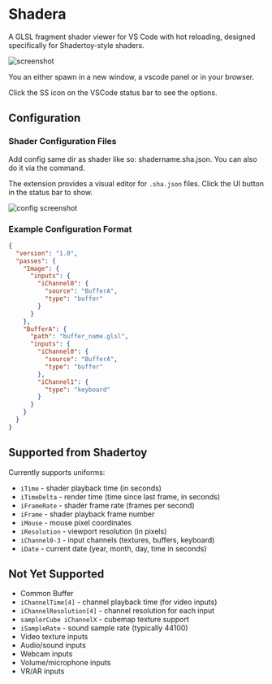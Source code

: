# Shadera

A GLSL fragment shader viewer for VS Code with hot reloading, designed specifically for Shadertoy-style shaders.

![screenshot](https://raw.githubusercontent.com/teaqu/shadera/refs/heads/main/assets/screenshot.png)

You an either spawn in a new window, a vscode panel or in your browser.

Click the SS icon on the VSCode status bar to see the options.

## Configuration

### Shader Configuration Files

Add config same dir as shader like so: shadername.sha.json. You can also do it
via the command.

The extension provides a visual editor for `.sha.json` files. Click the UI button
in the status bar to show.

![config screenshot](https://raw.githubusercontent.com/teaqu/shadera/refs/heads/main/assets/config-screenshot.jpg)

### Example Configuration Format

```json
{
  "version": "1.0",
  "passes": {
    "Image": {
      "inputs": {
        "iChannel0": {
          "source": "BufferA",
          "type": "buffer"
        }
      }
    },
    "BufferA": {
      "path": "buffer_name.glsl",
      "inputs": {
        "iChannel0": {
          "source": "BufferA",
          "type": "buffer"
        },
        "iChannel1": {
          "type": "keyboard"
        }
      }
    }
  }
}
```

## Supported from Shadertoy

Currently supports uniforms:

- `iTime` - shader playback time (in seconds)
- `iTimeDelta` - render time (time since last frame, in seconds)
- `iFrameRate` - shader frame rate (frames per second)
- `iFrame` - shader playback frame number
- `iMouse` - mouse pixel coordinates
- `iResolution` - viewport resolution (in pixels)
- `iChannel0-3` - input channels (textures, buffers, keyboard)
- `iDate` - current date (year, month, day, time in seconds)

## Not Yet Supported

- Common Buffer
- `iChannelTime[4]` - channel playback time (for video inputs)
- `iChannelResolution[4]` - channel resolution for each input
- `samplerCube iChannelX` - cubemap texture support
- `iSampleRate` - sound sample rate (typically 44100)
- Video texture inputs
- Audio/sound inputs
- Webcam inputs
- Volume/microphone inputs
- VR/AR inputs
